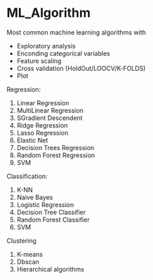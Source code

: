 # ML_Algorithm
Most common machine learning algorithms with
  - Exploratory analysis
  - Enconding categorical variables
  - Feature scaling
  - Cross validation (HoldOut/LOOCV/K-FOLDS)
  - Plot
  
Regression:
1. Linear Regression
2. MultiLinear Regression
3. SGradient Descendent
4. Ridge Regression
5. Lasso Regression
6. Elastic Net
7. Decision Trees Regression
8. Random Forest Regression
9. SVM

Classification:
1. K-NN
2. Naive Bayes
3. Logistic Regression
4. Decision Tree Classifier
5. Random Forest Classifier
6. SVM

Clustering
1. K-means
2. Dbscan
3. Hierarchical algorithms
